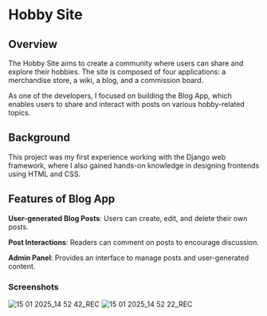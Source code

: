 # Hobby Site
## Overview
The Hobby Site aims to create a community where users can share and explore their hobbies. The site is composed of four applications: a merchandise store, a wiki, a blog, and a commission board.

As one of the developers, I focused on building the Blog App, which enables users to share and interact with posts on various hobby-related topics.

## Background
This project was my first experience working with the Django web framework, where I also gained hands-on knowledge in designing frontends using HTML and CSS.

## Features of Blog App
**User-generated Blog Posts**: Users can create, edit, and delete their own posts.

**Post Interactions**: Readers can comment on posts to encourage discussion.

**Admin Panel**: Provides an interface to manage posts and user-generated content.

### Screenshots
![15 01 2025_14 52 42_REC](https://github.com/user-attachments/assets/947736e5-96fd-4079-a502-56fd2c3e1ad9)
![15 01 2025_14 52 22_REC](https://github.com/user-attachments/assets/e203be5f-523e-4d22-a7e7-840c8cbaa9cc)
